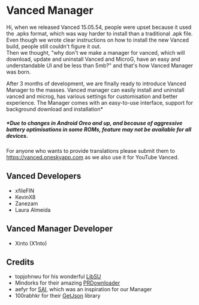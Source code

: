 # Vanced Manager
Hi, when we released Vanced 15.05.54, people were upset because it used the .apks format, which was way harder to install than a traditional .apk file. Even though we wrote clear instructions on how to install the new Vanced build, people still couldn't figure it out.  
Then we thought, "why don't we make a manager for vanced, which will download, update and uninstall Vanced and MicroG, have an easy and understandable UI and be less than 5mb?" and that's how Vanced Manager was born.  
  
After 3 months of development, we are finally ready to introduce Vanced Manager to the masses. Vanced manager can easily install and uninstall vanced and microg, has various settings for customisation and better experience. The Manager comes with an easy-to-use interface, support for background download and installation*  
##### *Due to changes in Android Oreo and up, and because of aggressive battery optimisations in some ROMs, feature may not be available for all devices.  

For anyone who wants to provide translations please submit them to https://vanced.oneskyapp.com as we also use it for YouTube Vanced.

## Vanced Developers
- xfileFIN
- KevinX8
- Zanezam
- Laura Almeida

## Vanced Manager Developer
- Xinto (X1nto)

## Credits
- topjohnwu for his wonderful [LibSU](https://github.com/topjohnwu/libsu)
- Mindorks for their amazing [PRDownloader](https://github.com/MindorksOpenSource/PRDownloader)
- aefyr for [SAI](https://github.com/aefyr/SAI), which was an inspiration for our Manager
- 100rabhkr for their [GetJson](https://github.com/100rabhkr/getjson) library
